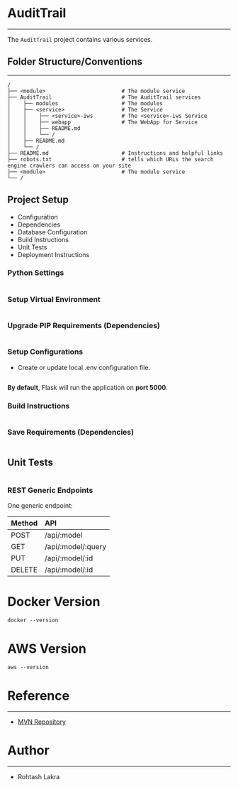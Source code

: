 # AuditTrail

---

The ```AuditTrail``` project contains various services.


## Folder Structure/Conventions

---

```
/
├── <module>                        # The module service
├── AuditTrail                      # The AuditTrail services
│    ├── modules                    # The modules
│    ├── <service>                  # The Service
│    │    ├── <service>-iws         # The <service>-iws Service
│    │    ├── webapp                # The WebApp for Service
│    │    ├── README.md
│    │    └── /
│    ├── README.md
│    └── /
├── README.md                       # Instructions and helpful links
├── robots.txt                      # tells which URLs the search engine crawlers can access on your site
├── <module>                        # The module service
└── /
```

## Project Setup

* Configuration
* Dependencies
* Database Configuration
* Build Instructions
* Unit Tests
* Deployment Instructions

### Python Settings
```shell
```

### Setup Virtual Environment
```
```

### Upgrade PIP Requirements (Dependencies)
```shell
```

### Setup Configurations

- Create or update local .env configuration file.

```shell
```

**By default**, Flask will run the application on **port 5000**.

### Build Instructions
```shell
```

### Save Requirements (Dependencies)
```shell
```

## Unit Tests
```shell
```




### REST Generic Endpoints

One generic endpoint:

| Method | API                |
|:-------|:-------------------|
| POST   | /api/:model        |
| GET    | /api/:model/:query |
| PUT    | /api/:model/:id    |
| DELETE | /api/:model/:id    |




# Docker Version
```shell
docker --version
```

# AWS Version
```shell
aws --version
```



# Reference

---

- [MVN Repository](https://mvnrepository.com)



# Author

---

- Rohtash Lakra


